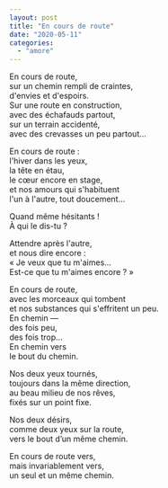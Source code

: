 ```yaml
---
layout: post
title: "En cours de route"
date: "2020-05-11"
categories:
  - "amore"
---
```


En cours de route,  
sur un chemin rempli de craintes,  
d'envies et d'espoirs.  
Sur une route en construction,  
avec des échafauds partout,  
sur un terrain accidenté,  
avec des crevasses un peu partout…  

En cours de route :  
l'hiver dans les yeux,  
la tête en étau,  
le cœur encore en stage,  
et nos amours qui s'habituent  
l'un à l'autre, tout doucement…  

Quand même hésitants !  
À qui le dis-tu ?  

Attendre après l'autre,  
et nous dire encore :  
« Je veux que tu m'aimes…  
Est-ce que tu m'aimes encore ? »  

En cours de route,  
avec les morceaux qui tombent  
et nos substances qui s'effritent un peu.  
En chemin —  
des fois peu,  
des fois trop…  
En chemin vers  
le bout du chemin.  

Nos deux yeux tournés,  
toujours dans la même direction,  
au beau milieu de nos rêves,  
fixés sur un point fixe.  

Nos deux désirs,  
comme deux yeux sur la route,  
vers le bout d’un même chemin.  

En cours de route vers,  
mais invariablement vers,  
un seul et un même chemin.  
